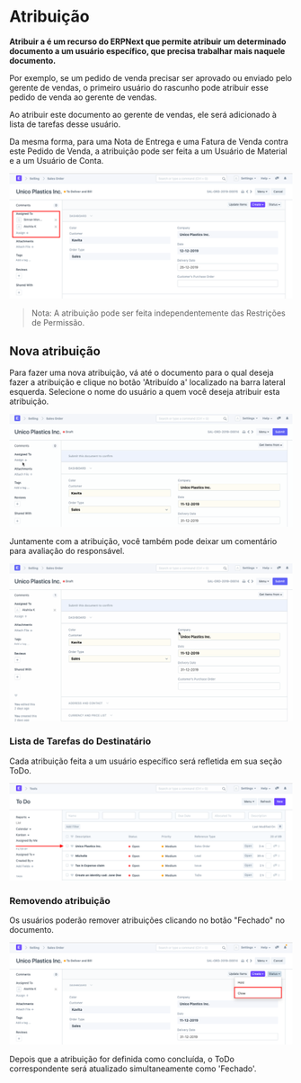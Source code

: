 # Atribuição


**Atribuir a é um recurso do ERPNext que permite atribuir um determinado documento a um usuário específico, que precisa trabalhar mais naquele documento.**


Por exemplo, se um pedido de venda precisar ser aprovado ou enviado pelo gerente de vendas, o primeiro usuário do rascunho pode atribuir esse pedido de venda ao gerente de vendas.


Ao atribuir este documento ao gerente de vendas, ele será adicionado à lista de tarefas desse usuário.


Da mesma forma, para uma Nota de Entrega e uma Fatura de Venda contra este Pedido de Venda, a atribuição pode ser feita a um Usuário de Material e a um Usuário de Conta.


![Assignment](/files/using-assignment-1.png)



> 
> Nota: A atribuição pode ser feita independentemente das Restrições de Permissão.
> 
> 
> 


## Nova atribuição


Para fazer uma nova atribuição, vá até o documento para o qual deseja fazer a atribuição e clique no botão 'Atribuído a' localizado na barra lateral esquerda. Selecione o nome do usuário a quem você deseja atribuir esta atribuição.


![Assignment](/files/using-assignment-2.gif)


Juntamente com a atribuição, você também pode deixar um comentário para avaliação do responsável.


![Assignment](/files/using-assignment-3.gif)


### Lista de Tarefas do Destinatário


Cada atribuição feita a um usuário específico será refletida em sua seção ToDo.


![Assignment](/files/using-assignment-4.png)


### Removendo atribuição


Os usuários poderão remover atribuições clicando no botão "Fechado" no documento.


![Assignment](/files/using-assignment-5.png)


Depois que a atribuição for definida como concluída, o ToDo correspondente será atualizado simultaneamente como 'Fechado'.

